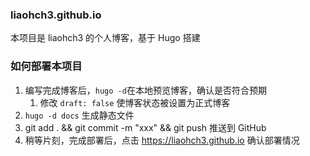 
### liaohch3.github.io
本项目是 liaohch3 的个人博客，基于 Hugo 搭建

### 如何部署本项目
1. 编写完成博客后，`hugo -d`在本地预览博客，确认是否符合预期
   1. 修改 `draft: false` 使博客状态被设置为正式博客
2. `hugo -d docs` 生成静态文件
3. git add . && git commit -m "xxx" && git push 推送到 GitHub
4. 稍等片刻，完成部署后，点击 https://liaohch3.github.io 确认部署情况
